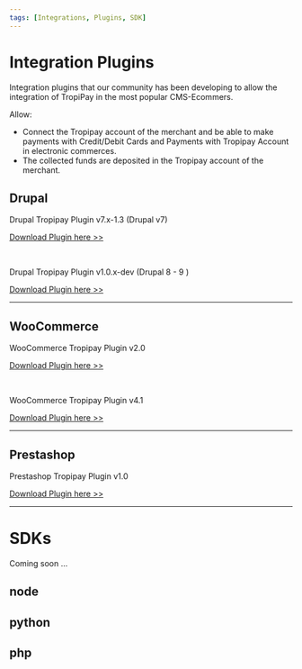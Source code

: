 ```yaml
---
tags: [Integrations, Plugins, SDK]
---
```


# Integration Plugins
Integration plugins that our community has been developing to allow the integration of TropiPay in the most popular CMS-Ecommers.

Allow:
- Connect the Tropipay account of the merchant and be able to make payments with Credit/Debit Cards and Payments with Tropipay Account in electronic commerces.
- The collected funds are deposited in the Tropipay account of the merchant.


## Drupal
Drupal Tropipay Plugin v7.x-1.3 (Drupal v7)

[Download Plugin here  >> ](https://www.drupal.org/project/tropipay_payments)

<br>

Drupal Tropipay Plugin v1.0.x-dev (Drupal 8 - 9 )

[Download Plugin here  >> ](https://www.drupal.org/project/tropipay_payment)

<hr>

## WooCommerce
WooCommerce Tropipay Plugin v2.0

[Download Plugin here  >> ](https://blog.tropipay.com/-woocomerce-tropipay-plugin-2-0/)

<br>

WooCommerce Tropipay Plugin v4.1

[Download Plugin here >> ](https://tpp-help-wordpress-media.s3.amazonaws.com/wp-content/uploads/2023/05/18141411/tropipay-woocommerce-v41.zip)

<hr>

## Prestashop
Prestashop Tropipay Plugin v1.0

[Download Plugin here  >> ](https://tpp-blog-wordpress.s3.amazonaws.com/wp-content/uploads/2023/05/12045119/prestashop-tropipay-plugin-v1-1.zip)

<hr>

# SDKs
Coming soon ...

## node
## python
## php







